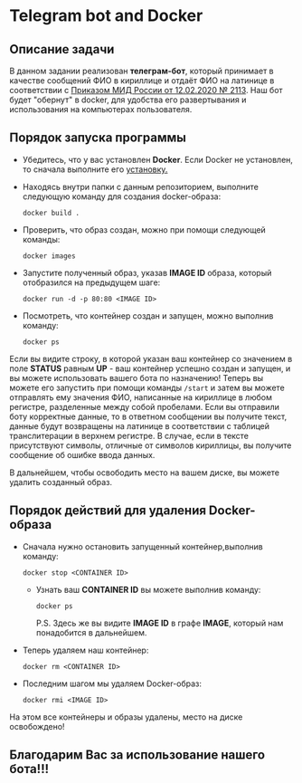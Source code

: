 # Telegram bot and Docker

## Описание задачи
В данном задании реализован **телеграм-бот**, который принимает в качестве сообщений ФИО в кириллице и отдаёт ФИО на латинице
в соответствии с [Приказом МИД России от 12.02.2020 № 2113](https://www.consultant.ru/document/cons_doc_LAW_360580/9eb761ae644ec1e283b3a50ef232330b924577cb/). Наш бот будет "обернут" в docker, для удобства его развертывания и использования на компьютерах пользователя.  

## Порядок запуска программы
- Убедитесь, что у вас установлен **Docker**. Если Docker не установлен, то сначала выполните его [установку.](https://docs.docker.com/engine/install/)

- Находясь внутри папки с данным репозиторием, выполните следующую команду для создания docker-образа:

    `docker build .`

- Проверить, что образ создан, можно при помощи следующей команды:

    `docker images`

- Запустите полученный образ, указав **IMAGE ID** образа, который отобразился на предыдущем шаге:

    `docker run -d -p 80:80 <IMAGE ID>`

- Посмотреть, что контейнер создан и запущен, можно выполнив команду:

    `docker ps`

Если вы видите строку, в которой указан ваш контейнер со значением в поле **STATUS** равным **UP** - ваш контейнер успешно создан и запущен, и вы можете использовать вашего бота по назначению! Теперь вы можете его запустить при помощи команды `/start` и затем вы можете отправлять ему значения ФИО, написанные на кириллице в любом регистре, разделенные между собой пробелами. Если вы отправили боту корректные данные, то в ответном сообщении вы получите текст, данные будут возвращены на латинице в соответствии с таблицей транслитерации в верхнем регистре. В случае, если в тексте присутствуют символы, отличные от символов кириллицы, вы получите сообщение об ошибке ввода данных.



В дальнейшем, чтобы освободить место на вашем диске, вы можете удалить созданный образ.

## Порядок действий для удаления Docker-образа

- Сначала нужно остановить запущенный контейнер,выполнив команду:

    `docker stop <CONTAINER ID>`
    - Узнать ваш **CONTAINER ID** вы можете выполнив команду: 

        `docker ps`

        P.S. Здесь же вы видите **IMAGE ID** в графе **IMAGE**, который нам понадобится в дальнейшем.

- Теперь удаляем наш контейнер:

     `docker rm <CONTAINER ID>`

- Последним шагом мы удаляем Docker-образ:

     `docker rmi <IMAGE ID>`

На этом все контейнеры и образы удалены, место на диске освобождено!

## Благодарим Вас за использование нашего бота!!!

